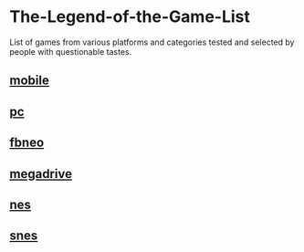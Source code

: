 # The-Legend-of-the-Game-List
List of games from various platforms and categories tested and selected by people with questionable tastes.

## [mobile](https://github.com/gamelist112/Game-List/blob/main/Game-List/mobile.md)

## [pc](https://github.com/gamelist112/Game-List/blob/main/Game-List/pc.md)

## [fbneo](https://github.com/gamelist112/Game-List/blob/main/Game-List/fbneo.md)

## [megadrive](https://github.com/gamelist112/Game-List/blob/main/Game-List/megadrive.md)

## [nes](https://github.com/gamelist112/Game-List/blob/main/Game-List/nes.md)

## [snes](https://github.com/gamelist112/Game-List/blob/main/Game-List/snes.md)
